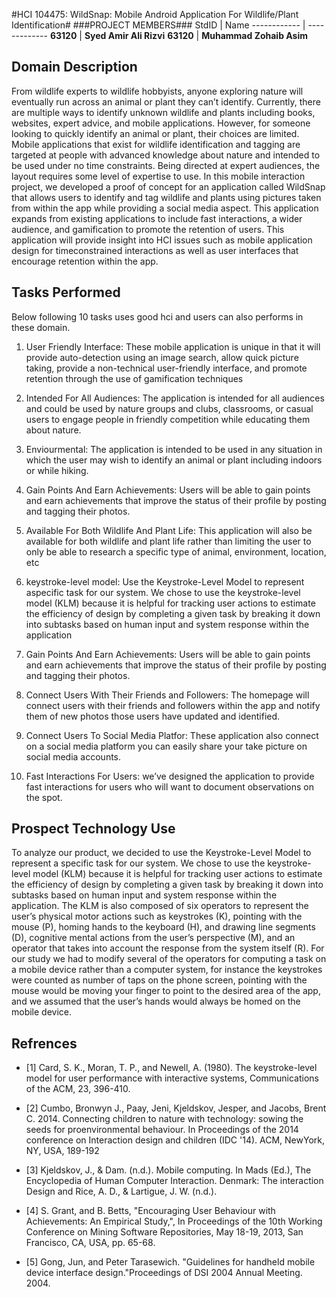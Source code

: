 #HCI 104475: WildSnap: Mobile Android Application For Wildlife/Plant Identification#
###PROJECT MEMBERS###
StdID | Name
------------ | -------------
**63120** | **Syed Amir Ali Rizvi** 
**63120** | **Muhammad Zohaib Asim** 


## Domain Description ##
From wildlife experts to wildlife hobbyists, anyone exploring nature will eventually run across an animal or plant they can’t identify. Currently, there are multiple ways to identify unknown wildlife and plants including books, websites, expert advice, and mobile applications. However, for someone looking to quickly identify an animal or plant, their choices are limited. Mobile applications that exist for wildlife identification and tagging are targeted at people with advanced knowledge about nature and intended to be used under no time constraints. Being directed at expert audiences, the layout requires some level of expertise to use. In this mobile
interaction project, we developed a proof of concept for an application called WildSnap that allows users to identify and tag wildlife and plants using pictures taken from within the app while providing a social media aspect. This application expands from existing applications to include fast interactions, a wider audience, and gamification to promote the retention of users. This application will provide insight into HCI issues such as mobile application design for timeconstrained interactions as well as user interfaces that encourage retention within the app. 
## Tasks Performed ##
Below following 10 tasks uses good hci and users can also performs in these domain.

1. User Friendly Interface:
These mobile application is unique in that it will provide auto-detection using an image search, allow quick picture taking, provide a non-technical user-friendly interface, and promote retention through the use of gamification techniques

2. Intended For All Audiences:
The application is intended for all audiences and could be used by nature groups and clubs, classrooms, or casual users to engage people in friendly competition while educating them about nature.

3. Enviourmental:
The application is intended to be used in any situation in which the user may wish to identify an animal or plant including indoors or while hiking.

4. Gain Points And Earn Achievements:
Users will be able to gain points and earn achievements that improve the status of their profile by posting and tagging their photos.

5. Available For Both Wildlife And Plant Life:
This application will also be available for both wildlife and plant life rather than limiting the user to only be able to research a specific type of animal, environment, location, etc

6. keystroke-level model:
 Use the Keystroke-Level Model to represent aspecific task for our system. We chose to use the keystroke-level model (KLM) because it is helpful for tracking user actions to estimate the efficiency of design by completing a given task by breaking it down into subtasks based on human input and system response within the application

7. Gain Points And Earn Achievements:
Users will be able to gain points and earn achievements that improve the status of their profile by posting and tagging their photos.

8. Connect Users With Their Friends and Followers:
 The homepage will connect users with their friends and followers within the app and notify them of new photos those users have updated and identified.

9. Connect Users To Social Media Platfor:
These application also connect on a social media platform you can easily share your take picture on social media accounts.

10. Fast Interactions For Users:
we’ve designed the application to provide fast interactions for users who will want to document observations on the spot.

## Prospect Technology Use ##

To analyze our product, we decided to use the Keystroke-Level Model to represent a specific task for our system. We chose to use the keystroke-level model (KLM) because it is helpful for tracking user actions to estimate the efficiency of design by completing a given task by breaking it down into subtasks based on human input and system response within the application. The KLM is also composed of six operators to represent the user’s physical motor actions such as keystrokes (K), pointing with the mouse (P), homing hands to the keyboard (H), and drawing line segments (D), cognitive mental actions from the user’s perspective (M), and an operator that takes into account the response from the system itself (R). For our study we had to modify several of the operators for computing a task on a mobile device rather than a computer system, for instance the keystrokes were counted as number of taps on the phone screen, pointing with the mouse would be moving your finger to point to the desired area of the app, and we assumed that the user’s hands would always be homed on the mobile device.

## Refrences ##
- [1] Card, S. K., Moran, T. P., and Newell, A. (1980). The keystroke-level model for user performance with interactive systems, Communications of the ACM, 23, 396-410.

- [2] Cumbo, Bronwyn J., Paay, Jeni, Kjeldskov, Jesper, and Jacobs, Brent C. 2014. Connecting children to nature with technology: sowing the seeds for proenvironmental behaviour. In Proceedings of the 2014 conference on Interaction design and children (IDC '14). ACM, NewYork, NY, USA, 189-192

- [3] Kjeldskov, J., & Dam. (n.d.). Mobile computing. In Mads (Ed.), The Encyclopedia of Human Computer Interaction. Denmark: The interaction Design and Rice, A. D., & Lartigue, J. W. (n.d.).

- [4] S. Grant, and B. Betts, "Encouraging User Behaviour with Achievements: An Empirical Study,", In Proceedings of the 10th Working Conference on Mining Software Repositories, May 18-19, 2013, San Francisco, CA, USA, pp. 65-68.

- [5] Gong, Jun, and Peter Tarasewich. "Guidelines for handheld mobile device interface design."Proceedings of DSI 2004 Annual Meeting. 2004.
